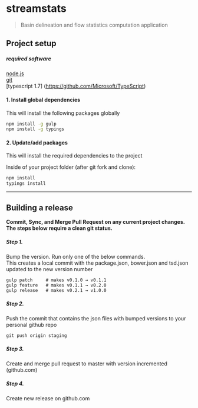 ﻿# streamstats

> Basin delineation and flow statistics computation application

## Project setup

##### required software
[node.js](http://nodejs.org)  
[git](https://git-scm.com/)  
[typescript 1.7] (https://github.com/Microsoft/TypeScript)

#### 1.  Install global dependencies
This will install the following packages globally

```bash
npm install -g gulp
npm install -g typings
```

#### 2.  Update/add packages
This will install the required dependencies to the project

Inside of your project folder (after git fork and clone):
```bash
npm install
typings install 
```

------

## Building a release

**Commit, Sync, and Merge Pull Request on any current project changes.  The steps below require a clean git status.**

##### Step 1.
Bump the version.  Run only one of the below commands.  
This creates a local commit with the package.json, bower.json and tsd.json updated to the new version number

```
gulp patch     # makes v0.1.0 → v0.1.1
gulp feature   # makes v0.1.1 → v0.2.0
gulp release   # makes v0.2.1 → v1.0.0
```

##### Step 2.   
 Push the commit that contains the json files with bumped versions to your personal github repo 
 
```
git push origin staging
```

##### Step 3.   
 Create and merge pull request to master with version incremented (github.com)

##### Step 4.  
Create new release on github.com